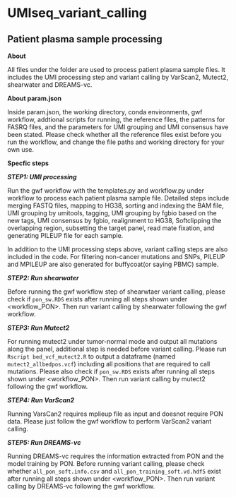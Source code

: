 # UMIseq_variant_calling
## Patient plasma sample processing
**About <workflow>**

All files under the folder <workflow> are used to process patient plasma sample files. It includes the UMI processing step and variant calling by VarScan2, Mutect2, shearwater and DREAMS-vc.

**About param.json**

Inside param.json, the working directory, conda environments, gwf workflow, addtional scripts for running, the reference files, the patterns for FASRQ files, and the parameters for UMI grouping and UMI consensus have been stated. Please check whether all the reference files exist before you run the workflow, and change the file paths and working directory for your own use. 

**Specfic steps** 

***STEP1: UMI processing*** 

Run the gwf workflow with the templates.py and workflow.py under workflow to process each patient plasma sample file. Detailed steps include merging FASTQ files, mapping to HG38, sorting and indexing the BAM file, UMI grouping by umitools, tagging, UMI grouping by fgbio based on the new tags, UMI consensus by fgbio, realignment to HG38, Softclipping the overlapping region, subsetting the target panel, read mate fixation, and generating PILEUP file for each sample.

In addition to the UMI processing steps above, variant calling steps are also included in the code. For filtering non-cancer mutations and SNPs, PILEUP and MPILEUP are also generated for buffycoat(or saying PBMC) sample.

***STEP2: Run shearwater***

Before running the gwf workflow step of shearwtaer variant calling, please check if `pon_sw.RDS` exists after running all steps shown under <workflow_PON>. Then run variant calling by shearwater following the gwf workflow. 

***STEP3: Run Mutect2***

For running mutect2 under tumor-normal mode and output all mutations along the panel, additional step is needed before variant calling. Please run `Rscript bed_vcf_mutect2.R` to output a dataframe (named `mutect2_allbedpos.vcf`) including all positions that are required to call mutations. Please also check if `pon_sw.RDS` exists after running all steps shown under <workflow_PON>. Then run variant calling by mutect2 following the gwf workflow. 

***STEP4: Run VarScan2***

Running VarsCan2 requires mplieup file as input and doesnot require PON data. Please just follow the gwf workflow to perform VarScan2 variant calling.

***STEP5: Run DREAMS-vc***

Running DREAMS-vc requires the information extracted from PON and the model training by PON. Before running variant calling, please check whether `all_pon_soft.info.csv` and `all_pon_training_soft.vd.hdf5` exist after running all steps shown under <workflow_PON>. Then run variant calling by DREAMS-vc following the gwf workflow.


